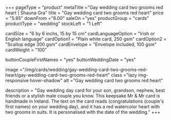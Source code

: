 +++
pageType = "product"
metaTitle ="Gay wedding card two grooms red heart | Shauna Gra"
title = "Gay wedding card two grooms red heart"
price = "5.95"
downFrom ="8.00"
saleOn ="yes"
productGroup = "cards"
productType = "wedding"
stockLeft = "1 Left"

cardSize = "6 by 6 inchs, 15 by 15 cm"
cardLanguageOption = "Irish or English language"
cardOption1 = "Plain white card, 250 gsm"
cardOption2 = "Scallop edge 300 gsm"
cardEnvelope = "Envelope included, 100 gsm"
cardWeight = "100"

buttonCoupleFirstNames = "yes"
buttonWeddingDate = "yes"

image ="/img/cards/wedding/gay-wedding-card-two-grooms-red-heart/gay-wedding-card-two-grooms-red-heart"
class ="lazy img-responsive hover-shadow"
alt ="Gay wedding card two grooms red heart"

description = "Gay wedding day card for your son, grandson, nephew, best friends or a stylish male couple you know. This keepsake Mr & Mr card is handmade in Ireland. The text on the card reads (congratulations (couple's first names) on your wedding day), and it has a red watercolor heart with two grooms in suits. It is personalised with the date of the wedding."
+++